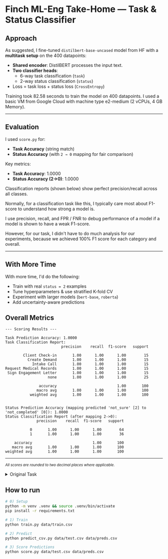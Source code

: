 # Finch ML-Eng Take-Home — Task & Status Classifier

## Approach

As suggested, I fine-tuned `distilbert-base-uncased` model from HF with a **multitask setup** on the 400 datapoints:
- **Shared encoder**: DistilBERT processes the input text.
- **Two classifier heads**:
  - 6-way task classification (`task`)
  - 2-way status classification (`status`)
- Loss = task loss + status loss (`CrossEntropy`)

Training took 82.58 seconds to train the model on 400 datapoints. I used a basic VM from Google Cloud with machine type e2-medium (2 vCPUs, 4 GB Memory).

---

## Evaluation

I used `score.py` for:
- **Task Accuracy** (string match)
- **Status Accuracy** (with `2 → 0` mapping for fair comparison)

Key metrics:
- **Task Accuracy**: 1.0000
- **Status Accuracy (2→0)**: 1.0000

Classification reports (shown below) show perfect precision/recall across all classes.

Normally, for a classification task like this, I typically care most about F1-score to understand how strong a model is.

I use precision, recall, and FPR / FNR to debug performance of a model if a model is shown to have a weak F1-score.

However, for our task, I didn't have to do much analysis for our experiments, because we achieved 100% F1 score for each category and overall.

---

## With More Time

With more time, I'd do the following:
- Train with real `status = 2` examples
- Tune hyperparameters & use stratified K-fold CV
- Experiment with larger models (`bert-base`, `roberta`)
- Add uncertainty-aware predictions

## Overall Metrics

```
--- Scoring Results ---

Task Prediction Accuracy: 1.0000
Task Classification Report:
                         precision    recall  f1-score   support

        Client Check-in       1.00      1.00      1.00        15
          Create Demand       1.00      1.00      1.00        15
            Intake Call       1.00      1.00      1.00        15
Request Medical Records       1.00      1.00      1.00        15
 Sign Engagement Letter       1.00      1.00      1.00        15
                   none       1.00      1.00      1.00        25

               accuracy                           1.00       100
              macro avg       1.00      1.00      1.00       100
           weighted avg       1.00      1.00      1.00       100


Status Prediction Accuracy (mapping predicted 'not_sure' [2] to 'not_completed' [0]): 1.0000
Status Classification Report (after mapping 2->0):
              precision    recall  f1-score   support

           0       1.00      1.00      1.00        64
           1       1.00      1.00      1.00        36

    accuracy                           1.00       100
   macro avg       1.00      1.00      1.00       100
weighted avg       1.00      1.00      1.00       100
```

---

<sub><i>All scores are rounded to two decimal places where applicable.</i></sub>

<details>
<summary>Original Task</summary>

## The Task

Your goal is to build and train a model that predicts two things based on the text of a paralegal's note:

1.  **Task:** What is the primary legal task being described? (e.g., 'Intake Call', 'Request Medical Records', 'none')
2.  **Status:** Is the task complete? (e.g., 'complete', 'not_completed', 'not_sure')

You are provided with:

*   `data/train.csv`: Training data containing `note_id`, `text`, `task` (ground truth string label), and `completed` (ground truth 0=no, 1=yes).
*   `data/test.csv`: Test data in the same format *but without a header row*. Use this for generating your final predictions.
*   `utils.py`: Contains lists defining the exact `TASK_LABELS` and `STATUS_LABELS` strings your model should predict, plus an example `encode` function for tokenization.
*   `requirements.txt`: Required Python packages.
*   `train.py`: A skeleton script for training your model.
*   `predict_csv.py`: A skeleton script for loading a trained model and generating predictions on new data.
*   `score.py`: A utility script to evaluate your predictions against the ground truth test set.

## Instructions for Candidate

1.  **Set up Environment:** Create a virtual environment and install requirements:
    ```bash
    python -m venv .venv && source .venv/bin/activate
    pip install -r requirements.txt
    ```
2.  **Develop Your Model:**
    *   Define your model architecture (consider using a transformer base from Hugging Face).
    *   Implement data processing, considering how to handle the `completed` (0/1) input and the desired 3-class `status` output ('complete', 'not_completed', 'not_sure'). You might need to create the 'not_sure' label heuristically or adjust your model's output layer.
    *   Implement the training loop.
    *   Save your trained model's state (e.g., weights) and any necessary tokenizer files to a directory (e.g., `./models/`).
3.  **Implement Prediction:**
    *   Load your saved model and tokenizer.
    *   Implement the prediction logic to output a CSV file (`preds.csv`) with columns: `note_id`, `text`, `task` (predicted string), `completed` (predicted numeric status: 0, 1, or 2).
4.  **Evaluate:**
    *   Run your training script: `python train.py data/train.csv`
    *   Generate predictions on the test set: `python predict_csv.py data/test.csv preds.csv`
    *   Score your predictions: `python score.py data/test.csv data/preds.csv`

## Evaluation Notes

*   The `score.py` script compares the `task` column (string) from `data/test.csv` (ground truth) with the `task` column (string) from `data/preds.csv` (your prediction).
*   It also compares the `completed` column (numeric 0/1) from `data/test.csv` with the `completed` column (numeric 0/1/2) from `data/preds.csv`.
*   For status scoring, `score.py` maps your predicted `2` ('not_sure') to `0` ('not_completed') before calculating accuracy and other metrics to provide a fair comparison against the 2-class ground truth.

Good luck!

---

</details>

## How to run

```bash
# 0) Setup
python -m venv .venv && source .venv/bin/activate
pip install -r requirements.txt

# 1) Train
python train.py data/train.csv

# 2) Predict
python predict_csv.py data/test.csv data/preds.csv

# 3) Score Predictions
python score.py data/test.csv data/preds.csv
